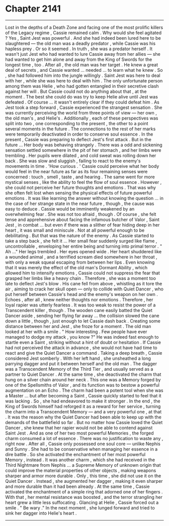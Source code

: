 
# Chapter 2141


---

Lost in the depths of a Death Zone and facing one of the most prolific killers of the Legacy regime , Cassie remained calm .
Why would she feel agitated ?
Yes , Saint Jest was powerful . And she had indeed been lured here to be slaughtered — the old man was a deadly predator , while Cassie was his hapless prey .
Or so it seemed .
In truth , she was a predator herself . It wasn't just Jest who had wanted to lure Cassie away from her allies — she had wanted to get him alone and away from the King of Swords for the longest time , too .
After all , the old man was her target . He knew a great deal of secrets , and Cassie wanted … needed … to learn what he knew .
So , she had followed him into the jungle willingly .
Saint Jest was here to deal with her , while she was here to deal with him . The only unfortunate person among them was Helie , who had gotten entangled in their secretive clash against her will .
But Cassie could not do anything about that , at the moment . The best she could do was try to keep Helie alive until Jest was defeated .
Of course … it wasn't entirely clear if they could defeat him .
As Jest took a step forward , Cassie experienced the strangest sensation .
She was currently perceiving the world from three points of view — her own , the old man's , and Helie's . Additionally , each of these perspectives was split into two , one corresponding to the present , the other to a point several moments in the future .
The connections to the rest of her marks were temporarily deactivated in order to conserve soul essence .
In the present , Cassie was preparing to deflect Jest's first attack . But in the future …
Her body was behaving strangely . There was a odd and sickening sensation settled somewhere in the pit of her stomach , and her limbs were trembling . Her pupils were dilated , and cold sweat was rolling down her back . She was slow and sluggish , failing to react to the enemy's movements in time .
'How curious . '
Cassie could perceive what her body would feel in the near future as far as its four remaining senses were concerned : touch , smell , taste , and hearing . The same went for more mystical senses , like the ability to feel the flow of soul essence . However , she could not perceive her future thoughts and emotions .
That was why she often felt lost when sensing the physical effects of future powerful emotions . It was like learning the answer without knowing the question … in the case of her strange state in the near future , though , the cause was easy to deduce .
Cassie would be imminently weakened by an overwhelming fear .
She was not too afraid , though . Of course , she felt tense and apprehensive about facing the infamous butcher of Valor , Saint Jest , in combat … but even if there was a slither of fear hiding deep in her heart , it was small and miniscule . Not at all powerful enough to be debilitating .
But that was the nature of the enemy .
As Cassie started to take a step back , she felt it …
Her small fear suddenly surged like flame , uncontrollable , enveloping her entire being and turning into primal terror .
" Ah …"
Her legs trembled . Her eyes opened wide . Her heart shuddered like a wounded animal , and a terrified scream died somewhere in her throat , with only a weak squeal escaping from between her lips .
Even knowing that it was merely the effect of the old man's Dormant Ability , which allowed him to intensify emotions , Cassie could not suppress the fear that grasped her limbs like a heavy chain .
Therefore , she was a moment too late to deflect Jest's blow .
His cane fell from above , whistling as it tore the air , aiming to crack her skull open — only to collide with Quiet Dancer , who put herself between Cassie's head and the enemy's weapon on her own .
Echoes , after all , knew neither thoughts nor emotions . Therefore , her loyal rapier was utterly fearless .
It was too weak to resist the power of a Transcendent killer , though . The wooden cane easily batted the Quiet Dancer aside , sending her flying far away … the collision slowed the cane down a little , though , just enough to let Cassie dash back .
Creating some distance between her and Jest , she froze for a moment .
The old man looked at her with a smile .
" How interesting . Few people have ever managed to dodge my attack , you know ?"
He was indeed fast enough to startle even a Saint , striking without a hint of doubt or hesitation . If Cassie had not perceived the attack in advance , she would not have had time to react and give the Quiet Dancer a command .
Taking a deep breath , Cassie considered Jest somberly .
With her left hand , she unsheathed a long parrying dagger and put it between herself and the old man . The dagger was a Transcendent Memory of the Third Tier , and usually served as a partner to Quiet Dancer .
At the same time , she deactivated the charm that hung on a silver chain around her neck . This one was a Memory forged by one of the Spellsmiths of Valor , and its function was to bestow a powerful augmentation on an Echo . The charm had been a potent tool when she was a Master … but after becoming a Saint , Cassie quickly started to feel that it was lacking .
So , she had endeavored to make it stronger . In the end , the King of Swords himself had reforged it as a reward for her service , turning the charm into a Transcendent Memory — and a very powerful one , at that . It was the reason why the Quiet Dancer had been able to keep up with the demands of the battlefield so far .
But no matter how Cassie loved the Quiet Dancer , she knew that her rapier would not be able to contend against Saint Jest . And as one of her two most powerful Memories , the forged charm consumed a lot of essence . There was no justification to waste any , right now .
After all , Cassie only possessed one soul core — unlike Nephis and Sunny . She had to be conservative when managing her essence in a dire battle .
So she activated the enchantment of her most powerful Memory , instead .
It was another charm , which she had received in the Third Nightmare from Nephis … a Supreme Memory of unknown origin that could improve the material properties of other objects , making weapons sharper and armor more durable .
Only , this time , she did not use it on the Quiet Dancer . Instead , she augmented her dagger , making it even sharper and more durable than it had been already .
At the same time , Cassie activated the enchantment of a simple ring that adorned one of her fingers . With that , her mental resistance was boosted , and the terror strangling her heart grew a little less suffocating .
Glancing at Helie , Cassie forced out a smile .
" Be wary ."
In the next moment , she lunged forward and tried to sink her dagger into Helie's heart .

---

